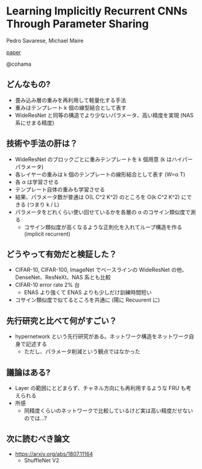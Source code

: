 Learning Implicitly Recurrent CNNs Through Parameter Sharing
===

Pedro Savarese, Michael Maire

[paper](https://arxiv.org/abs/1901.09615)

@cohama


## どんなもの?

- 畳み込み層の重みを再利用して軽量化する手法
- 重みはテンプレート k 個の線型結合として表す
- WideResNet と同等の構造でより少ないパラメータ、高い精度を実現 (NAS 系にせまる精度)

## 技術や手法の肝は？

- WideResNet のブロックごとに重みテンプレートを k 個用意 (k はハイパーパラメータ)
- 各レイヤーの重みは k 個のテンプレートの線形結合として表す (W=α T)
- 各 α は学習させる
- テンプレート自体の重みも学習させる
- 結果、パラメータ数が普通は O(L C^2 K^2) のところを O(k C^2 K^2) にできる (つまり k / L)
- パラメータをどれくらい使い回せているかを各層の α のコサイン類似度で測る
  - コサイン類似度が高くなるような正則化を入れてループ構造を作る (implicit recurrent)

## どうやって有効だと検証した？

- CIFAR-10, CIFAR-100, ImageNet でベースラインの WideResNet の他、DenseNet、ResNeXt、NAS 系とも比較
- CIFAR-10 error rate 2% 台
  - ENAS より強くて ENAS よりも少しだけ訓練時間短い
- コサイン類似度で似てるところを共通に (陽に Recuurent に)


## 先行研究と比べて何がすごい？

- hypernetwork という先行研究がある。ネットワーク構造をネットワーク自身で記述する
  - ただし、パラメータ削減という観点ではなかった


## 議論はある?

- Layer の範囲にとどまらず、チャネル方向にも再利用するような FRU も考えられる
- 所感
  - 同精度くらいのネットワークで比較しているけど実は高い精度だせないのでは...?


## 次に読むべき論文

- https://arxiv.org/abs/1807.11164
  - ShuffleNet V2
